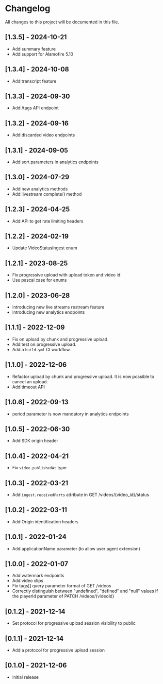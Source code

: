 # Changelog
All changes to this project will be documented in this file.

## [1.3.5] - 2024-10-21
- Add summary feature
- Add support for Alamofire 5.10

## [1.3.4] - 2024-10-08
- Add transcript feature

## [1.3.3] - 2024-09-30
- Add /tags API endpoint

## [1.3.2] - 2024-09-16
- Add discarded video endpoints

## [1.3.1] - 2024-09-05
- Add sort parameters in analytics endpoints

## [1.3.0] - 2024-07-29
- Add new analytics methods
- Add livestream complete() method

## [1.2.3] - 2024-04-25
- Add API to get rate limiting headers

## [1.2.2] - 2024-02-19
- Update VideoStatusIngest enum

## [1.2.1] - 2023-08-25
- Fix progressive upload with upload token and video id
- Use pascal case for enums

## [1.2.0] - 2023-06-28
- Introducing new live streams restream feature
- Introducing new analytics endpoints

## [1.1.1] - 2022-12-09
- Fix on upload by chunk and progressive upload.
- Add test on progressive upload.
- Add a `build.yml` CI workflow.

## [1.1.0] - 2022-12-06
- Refactor upload by chunk and progressive upload. It is now possible to cancel an upload.
- Add timeout API

## [1.0.6] - 2022-09-13
- period parameter is now mandatory in analytics endpoints

## [1.0.5] - 2022-06-30
- Add SDK origin header

## [1.0.4] - 2022-04-21
- Fix `video.publishedAt` type

## [1.0.3] - 2022-03-21
- Add `ingest.receivedParts` attribute in GET /videos/{video_id}/status

## [1.0.2] - 2022-03-11
- Add Origin identification headers

## [1.0.1] - 2022-01-24
- Add applicationName parameter (to allow user agent extension)

## [1.0.0] - 2022-01-07
- Add watermark endpoints
- Add video clips
- Fix tags[] query parameter format of GET /videos
- Correctly distinguish between "undefined", "defined" and "null" values if the playerId parameter of PATCH /videos/{videoId}

## [0.1.2] - 2021-12-14
- Set protocol for progressive upload session visibility to public

## [0.1.1] - 2021-12-14
- Add a protocol for progressive upload session

## [0.1.0] - 2021-12-06
- Initial release
